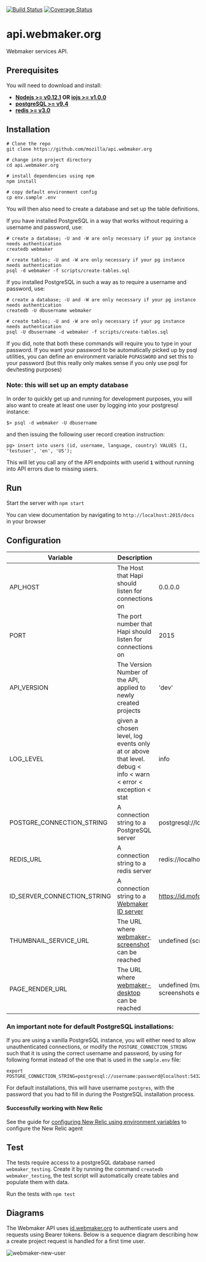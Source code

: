 [![Build Status](https://travis-ci.org/mozilla/api.webmaker.org.svg)](https://travis-ci.org/mozilla/api.webmaker.org)
[![Coverage Status](https://coveralls.io/repos/mozilla/api.webmaker.org/badge.svg?branch=develop)](https://coveralls.io/r/mozilla/api.webmaker.org?branch=develop)

# api.webmaker.org

Webmaker services API.

## Prerequisites

You will need to download and install:

* **[Nodejs >= v0.12.1](https://nodejs.org/download) OR [iojs >= v1.0.0](https://iojs.org)**
* **[postgreSQL >= v9.4](http://www.postgresql.org/download/)**
* **[redis >= v3.0](http://redis.io/download)**

## Installation

```
# Clone the repo
git clone https://github.com/mozilla/api.webmaker.org

# change into project directory
cd api.webmaker.org

# install dependencies using npm
npm install

# copy default environment config
cp env.sample .env
```

You will then also need to create a database and set up the table definitions.

If you have installed PostgreSQL in a way that works without requiring a username and password, use:

```
# create a database; -U and -W are only necessary if your pg instance needs authentication
createdb webmaker

# create tables; -U and -W are only necessary if your pg instance needs authentication
psql -d webmaker -f scripts/create-tables.sql
```

If you installed PostgreSQL in such a way as to require a username and password, use:

```
# create a database; -U and -W are only necessary if your pg instance needs authentication
createdb -U dbusername webmaker

# create tables; -U and -W are only necessary if your pg instance needs authentication
psql -U dbusername -d webmaker -f scripts/create-tables.sql
```
If you did, note that both these commands will require you to type in your password. If you want your password to be automatically picked up by psql utilities, you can define an environment variable `PGPASSWORD` and set this to your password (but this really only makes sense if you only use psql for dev/testing purposes)

### Note: this will set up an empty database

In order to quickly get up and running
for development purposes, you will also want to create at least one user by logging
into your postgresql instance:

```
$> psql -d webmaker -U dbusername
```

and then issuing the following user record creation instruction:

```
pg> insert into users (id, username, language, country) VALUES (1, 'testuser', 'en', 'US');
```

This will let you call any of the API endpoints with userid **`1`** without running into API errors due to missing users.

## Run

Start the server with `npm start`

You can view documentation by navigating to `http://localhost:2015/docs` in your browser

## Configuration

Variable                    | Description                                                                                                  | Default
----------------------------|--------------------------------------------------------------------------------------------------------------|-------------------------------------
API_HOST                    | The Host that Hapi should listen for connections on                                                          | 0.0.0.0
PORT                        | The port number that Hapi should listen for connections on                                                   | 2015
API_VERSION                 | The Version Number of the API, applied to newly created projects                                             | 'dev'
LOG_LEVEL                   | given a chosen level, log events only at or above that level. debug < info < warn < error < exception < stat | info
POSTGRE_CONNECTION_STRING   | A connection string to a PostgreSQL server                                                                   | postgresql://localhost:5432/webmaker
REDIS_URL                   | A connection string to a redis server                                                                        | redis://localhost:6379
ID_SERVER_CONNECTION_STRING | A connection string to a [Webmaker ID server](https://github.com/mozilla/id.webmaker.org)                    | https://id.mofostaging.net
THUMBNAIL_SERVICE_URL       | The URL where [webmaker-screenshot](https://github.com/mozilla/webmaker-screenshot) can be reached           | undefined (screenshots disabled)
PAGE_RENDER_URL             | The URL where [webmaker-desktop](https://github.com/mozilla/webmaker-desktop) can be reached                 | undefined (must defined if screenshots enabled)

### An important note for default PostgreSQL installations:

If you are using a vanilla PostgreSQL instance, you will either need to allow unauthenticated connections, or modify the `POSTGRE_CONNECTION_STRING` such that it is using the correct username and password, by using for following format instead of the one that is used in the `sample.env` file:

```
export POSTGRE_CONNECTION_STRING=postgresql://username:password@localhost:5432/webmaker
```
For default installations, this will have username `postgres`, with the password that you had to fill in during the PostgreSQL installation process.

#### Successfully working with New Relic

See the guide for [configuring New Relic using environment variables](https://docs.newrelic.com/docs/agents/nodejs-agent/installation-configuration/configuring-nodejs-environment-variables) to configure the New Relic agent

## Test

The tests require access to a postgreSQL database named `webmaker_testing`. Create it by running the command `createdb webmaker_testing`, the test script will automatically create tables and populate them with data.

Run the tests with `npm test`

## Diagrams

The Webmaker API uses [id.webmaker.org](https://github.com/mozilla/id.webmaker.org) to authenticate users and requests using
Bearer tokens. Below is a sequence diagram describing how a create project request is handled for a first time user.

![webmaker-new-user](https://cloud.githubusercontent.com/assets/438003/7801687/cdca9876-02f6-11e5-87ce-3f2916155644.png)

